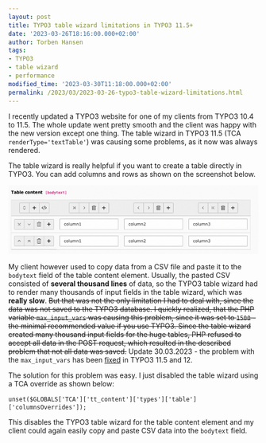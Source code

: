 ```yaml
---
layout: post
title: TYPO3 table wizard limitations in TYPO3 11.5+
date: '2023-03-26T18:16:00.000+02:00'
author: Torben Hansen
tags:
- TYPO3
- table wizard
- performance
modified_time: '2023-03-30T11:18:00.000+02:00'
permalink: /2023/03/2023-03-26-typo3-table-wizard-limitations.html
---
```


I recently updated a TYPO3 website for one of my clients from TYPO3 10.4 to 11.5. The whole update went pretty
smooth and the client was happy with the new version except one thing. The table wizard in TYPO3 11.5 
(TCA `renderType='textTable'`) was causing some problems, as it now was always rendered. 

The table wizard is really helpful if you want to create a table directly in TYPO3. You can add columns and rows 
as shown on the screenshot below.

![TYPO3 table wizard](/assets/images/2023-03-26/typo3-rendertype-textTable.png)

My client however used to copy data from a CSV file and paste it to the `bodytext` field of the table content element.
Usually, the pasted CSV consisted of **several thousand lines** of data, so the TYPO3 table wizard had to render many 
thousands of input fields in the table wizard, which was **really slow**. ~~But that was not the only limitation I had to 
deal with, since the data was not saved to the TYPO3 database. I quickly realized, that the PHP variable 
`max_input_vars` was causing this problem, since it was set to `1500` - the minimal recommended value if you use TYPO3.
Since the table wizard created many thousand input fields for the huge tables, PHP refused to accept all data in the 
POST request, which resulted in the described problem that not all data was saved.~~ Update 30.03.2023 - the problem
with the `max_input_vars` has been [fixed](https://forge.typo3.org/issues/100354) in TYPO3 11.5 and 12.

The solution for this problem was easy. I just disabled the table wizard using a TCA override as shown below:

```
unset($GLOBALS['TCA']['tt_content']['types']['table']['columnsOverrides']);
```

This disables the TYPO3 table wizard for the table content element and my client could again easily copy and paste
CSV data into the `bodytext` field.